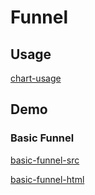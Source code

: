 # Funnel

## Usage

[chart-usage](chart-usage.md ':include')

## Demo

### Basic Funnel

[basic-funnel-src](../_media/funnel/basic-funnel-src.md ':include')

[basic-funnel-html](../_media/funnel/basic-funnel.html ':include :type=iframe')
